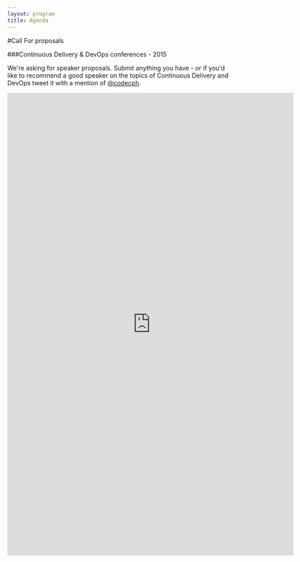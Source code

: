 ```yaml
---
layout: program
title: Agenda
---
```

#Call For proposals

###Continuous Delivery & DevOps conferences - 2015

We're asking for speaker proposals. Submit anything you have - or if you'd like to recommend a good speaker on the topics of Continuous Delivery and DevOps tweet it with a mention of [@codecph]({{site.root}}/social/tweets.html).

<iframe src="http://goo.gl/forms/Qj2KmwsZ5D" width="650" height="1050" frameborder="0" marginheight="0" marginwidth="0">Loading...</iframe>
